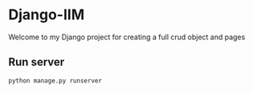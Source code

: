 # Django-IIM
Welcome to my Django project for creating a full crud object and pages

## Run server
```
python manage.py runserver
```
